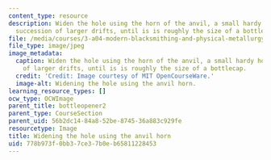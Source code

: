 ```yaml
---
content_type: resource
description: Widen the hole using the horn of the anvil, a small hardy horn, or a
  succession of larger drifts, until is is roughly the size of a bottlecap.
file: /media/courses/3-a04-modern-blacksmithing-and-physical-metallurgy-fall-2008/778b973f0bb37ce37b0eb65811228453_065.jpg
file_type: image/jpeg
image_metadata:
  caption: Widen the hole using the horn of the anvil, a small hardy horn, or a succession
    of larger drifts, until is is roughly the size of a bottlecap.
  credit: 'Credit: Image courtesy of MIT OpenCourseWare.'
  image-alt: Widening the hole using the anvil horn.
learning_resource_types: []
ocw_type: OCWImage
parent_title: bottleopener2
parent_type: CourseSection
parent_uid: 56b2dc14-84a8-52be-8745-36a883c929fe
resourcetype: Image
title: Widening the hole using the anvil horn
uid: 778b973f-0bb3-7ce3-7b0e-b65811228453
---
```

